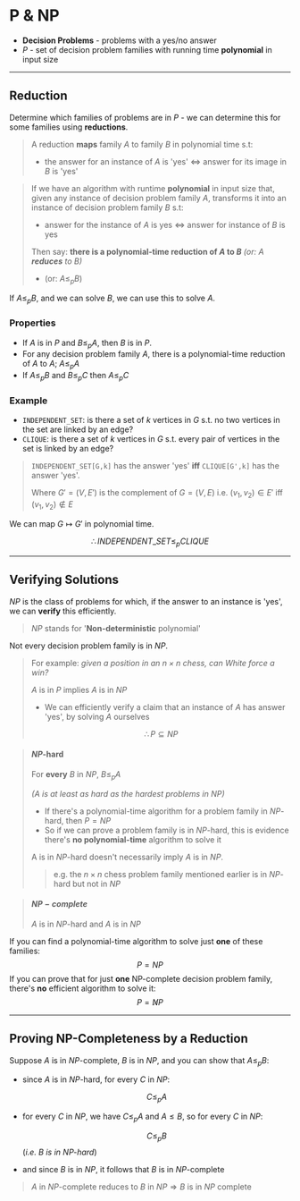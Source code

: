 # P & NP

* **Decision Problems** - problems with a yes/no answer
* $P$ - set of decision problem families with running time **polynomial** in input size

---

## Reduction

Determine which families of problems are in $P$ - we can determine this for some families using **reductions**.

> A reduction **maps** family $A$ to family $B$ in polynomial time s.t:
> * the answer for an instance of $A$ is 'yes' $\Leftrightarrow$ answer for its image in $B$ is 'yes'

> If we have an algorithm with runtime **polynomial**  in input size that, given any instance of decision problem family $A$, transforms it into an instance of decision problem family $B$ s.t:
> * answer for the instance of $A$ is yes $\Leftrightarrow$ answer for instance of $B$ is yes
> 
> Then say: **there is a polynomial-time reduction of $A$ to $B$**
> *(or: $A$ **reduces** to $B$)*
> * (or: $A \leq_p B$)

If $A\leq_p B$, and we can solve $B$, we can use this to solve $A$.

### Properties

* If $A$ is in $P$ and $B\leq_p A$, then $B$ is in $P$.
* For any decision problem family $A$, there is a polynomial-time reduction of $A$ to $A$; $A\leq_p A$
* If $A\leq_p B$ and $B\leq_p C$ then $A\leq_p C$

### Example

* `INDEPENDENT_SET`: is there a set of $k$ vertices in $G$ s.t. no two vertices in the set are linked by an edge?
* `CLIQUE`: is there a set of $k$ vertices in $G$ s.t. every pair of vertices in the set is linked by an edge?

> `INDEPENDENT_SET[G,k]` has the answer 'yes' **iff** `CLIQUE[G',k]` has the answer 'yes'.
> 
> Where $G'=(V,E')$ is the complement of $G=(V,E)$
> i.e. $(v_1,v_2)\in E'$ iff $(v_1,v_2)\notin E$

We can map $G \mapsto G'$ in polynomial time.

$$\therefore INDEPENDENT\_SET \leq_p CLIQUE$$

---

## Verifying Solutions

$NP$ is the class of problems for which, if the answer to an instance is 'yes', we can **verify** this efficiently.

> $NP$ stands for '**Non-deterministic** polynomial'

Not every decision problem family is in $NP$.

> For example: *given a position in an $n\times n$ chess, can White force a win?*
> 
> $A$ is in $P$ implies $A$ is in $NP$
> * We can efficiently verify a claim that an instance of $A$ has answer 'yes', by solving $A$ ourselves
> 
> $$\therefore P\subseteq NP$$

> #### $NP$-hard
> For **every** $B$ in $NP$, $B\leq_p A$
> 
> *($A$ is at least as hard as the hardest problems in $NP$)*
> 
> * If there's a polynomial-time algorithm for a problem family in $NP$-hard, then $P=NP$
> * So if we can prove a problem family is in $NP$-hard, this is evidence there's **no polynomial-time** algorithm to solve it
> 
> A is in $NP$-hard doesn't necessarily imply $A$ is in $NP$.
> > e.g. the $n\times n$ chess problem family mentioned earlier is in $NP$-hard but not in $NP$

> #### $NP-complete$
> $A$ is in $NP$-hard and $A$ is in $NP$


If you can find a polynomial-time algorithm to solve just **one** of these families:
$$P=NP$$
If you can prove that for just **one** NP-complete decision problem family, there's **no** efficient algorithm to solve it:
$$P=\not NP$$

---

## Proving NP-Completeness by a Reduction

Suppose $A$ is in $NP$-complete, $B$ is in $NP$, and you can show that $A\leq_p B$:
* since $A$ is in $NP$-hard, for every $C$ in $NP$:
  
  $$C\leq_p A$$
* for every $C$ in $NP$, we have $C\leq_p A$ and $A\leq B$, so for every $C$ in $NP$:
  
  $$C\leq_p B$$
  (*i.e. $B$ is in $NP$-hard*)
* and since $B$ is in $NP$, it follows that $B$ is in $NP$-complete

> $A$ in $NP$-complete reduces to $B$ in $NP \Rightarrow B$ is in $NP$ complete